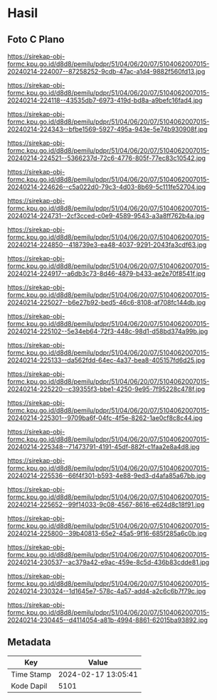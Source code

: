 # Hasil

## Foto C Plano

https://sirekap-obj-formc.kpu.go.id/d8d8/pemilu/pdpr/51/04/06/20/07/5104062007015-20240214-224007--87258252-9cdb-47ac-a1d4-9882f560fd13.jpg

https://sirekap-obj-formc.kpu.go.id/d8d8/pemilu/pdpr/51/04/06/20/07/5104062007015-20240214-224118--43535db7-6973-419d-bd8a-a9befc16fad4.jpg

https://sirekap-obj-formc.kpu.go.id/d8d8/pemilu/pdpr/51/04/06/20/07/5104062007015-20240214-224343--bfbe1569-5927-495a-943e-5e74b930908f.jpg

https://sirekap-obj-formc.kpu.go.id/d8d8/pemilu/pdpr/51/04/06/20/07/5104062007015-20240214-224521--5366237d-72c6-4776-805f-77ec83c10542.jpg

https://sirekap-obj-formc.kpu.go.id/d8d8/pemilu/pdpr/51/04/06/20/07/5104062007015-20240214-224626--c5a022d0-79c3-4d03-8b69-5c111fe52704.jpg

https://sirekap-obj-formc.kpu.go.id/d8d8/pemilu/pdpr/51/04/06/20/07/5104062007015-20240214-224731--2cf3cced-c0e9-4589-9543-a3a8ff762b4a.jpg

https://sirekap-obj-formc.kpu.go.id/d8d8/pemilu/pdpr/51/04/06/20/07/5104062007015-20240214-224850--418739e3-ea48-4037-9291-2043fa3cdf63.jpg

https://sirekap-obj-formc.kpu.go.id/d8d8/pemilu/pdpr/51/04/06/20/07/5104062007015-20240214-224917--a6db3c73-8d46-4879-b433-ae2e70f8541f.jpg

https://sirekap-obj-formc.kpu.go.id/d8d8/pemilu/pdpr/51/04/06/20/07/5104062007015-20240214-225027--b6e27b92-bed5-46c6-8108-af708fc144db.jpg

https://sirekap-obj-formc.kpu.go.id/d8d8/pemilu/pdpr/51/04/06/20/07/5104062007015-20240214-225102--5e34eb64-72f3-448c-98d1-d58bd374a99b.jpg

https://sirekap-obj-formc.kpu.go.id/d8d8/pemilu/pdpr/51/04/06/20/07/5104062007015-20240214-225133--da562fdd-64ec-4a37-bea8-405157fd6d25.jpg

https://sirekap-obj-formc.kpu.go.id/d8d8/pemilu/pdpr/51/04/06/20/07/5104062007015-20240214-225220--c39355f3-bbe1-4250-9e95-7f95228c478f.jpg

https://sirekap-obj-formc.kpu.go.id/d8d8/pemilu/pdpr/51/04/06/20/07/5104062007015-20240214-225301--9709ba6f-04fc-4f5e-8262-1ae0cf8c8c44.jpg

https://sirekap-obj-formc.kpu.go.id/d8d8/pemilu/pdpr/51/04/06/20/07/5104062007015-20240214-225348--71473791-4191-45df-882f-c1faa2e8a4d8.jpg

https://sirekap-obj-formc.kpu.go.id/d8d8/pemilu/pdpr/51/04/06/20/07/5104062007015-20240214-225536--66f4f301-b593-4e88-9ed3-d4afa85a67bb.jpg

https://sirekap-obj-formc.kpu.go.id/d8d8/pemilu/pdpr/51/04/06/20/07/5104062007015-20240214-225652--99f14033-9c08-4567-8616-e624d8c18f91.jpg

https://sirekap-obj-formc.kpu.go.id/d8d8/pemilu/pdpr/51/04/06/20/07/5104062007015-20240214-225800--39b40813-65e2-45a5-9f16-685f285a6c0b.jpg

https://sirekap-obj-formc.kpu.go.id/d8d8/pemilu/pdpr/51/04/06/20/07/5104062007015-20240214-230537--ac379a42-e9ac-459e-8c5d-436b83cdde81.jpg

https://sirekap-obj-formc.kpu.go.id/d8d8/pemilu/pdpr/51/04/06/20/07/5104062007015-20240214-230324--1d1645e7-578c-4a57-add4-a2c6c6b7f79c.jpg

https://sirekap-obj-formc.kpu.go.id/d8d8/pemilu/pdpr/51/04/06/20/07/5104062007015-20240214-230445--d4114054-a81b-4994-8861-62015ba93892.jpg


## Metadata

| Key        | Value               |
| ---------- | ------------------- |
| Time Stamp | 2024-02-17 13:05:41 |
| Kode Dapil | 5101                |



